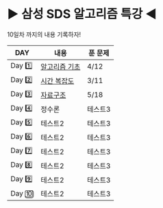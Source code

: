# :arrow_forward: 삼성 SDS 알고리즘 특강 :arrow_backward:
10일차 까지의 내용 기록하자!

|DAY|내용|푼 문제|
|------|---|---|
|Day :one:|[알고리즘 기초](https://github.com/coucouluv/SDS-Algorithm/tree/main/DAY1)|4/12|
|Day :two:|[시간 복잡도](https://github.com/coucouluv/SDS-Algorithm/tree/main/DAY2)|3/11|
|Day :three:|[자료구조](https://github.com/coucouluv/SDS-Algorithm/tree/main/DAY3)|5/18|
|Day :four:|정수론|테스트3|
|Day :five:|테스트2|테스트3|
|Day :six:|테스트2|테스트3|
|Day :seven:|테스트2|테스트3|
|Day :eight:|테스트2|테스트3|
|Day :nine:|테스트2|테스트3|
|Day :keycap_ten:|테스트2|테스트3|
